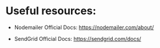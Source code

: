 # Useful resources:

- Nodemailer Official Docs: https://nodemailer.com/about/

- SendGrid Official Docs: https://sendgrid.com/docs/